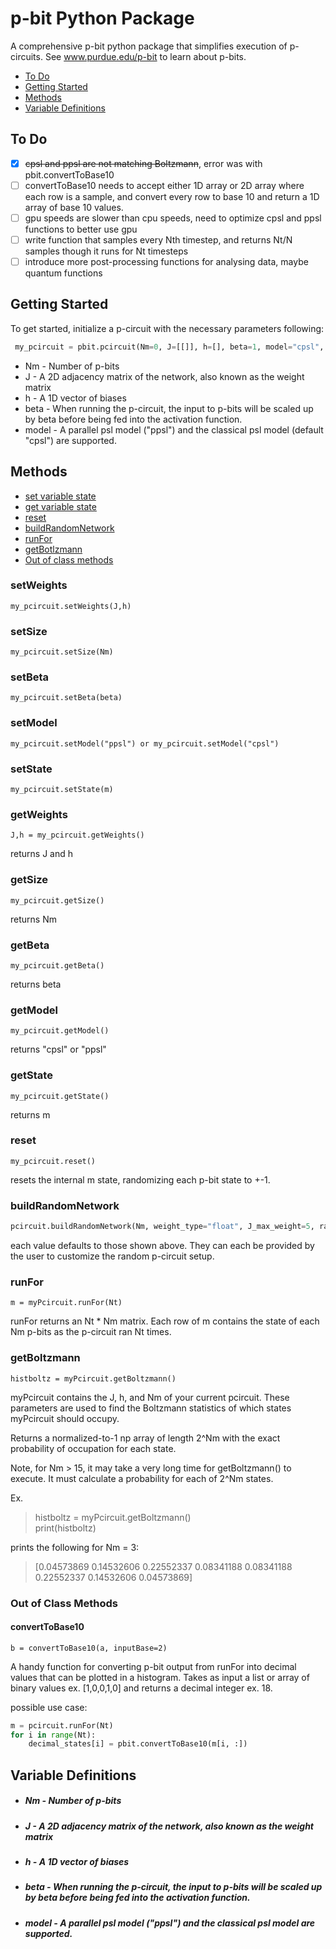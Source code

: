 # p-bit Python Package
A comprehensive p-bit python package that simplifies execution of p-circuits. See www.purdue.edu/p-bit to learn about p-bits. 

* [To Do](#To-Do)
* [Getting Started](#Getting-Started)
* [Methods](#Methods)
* [Variable Definitions](#Variable-Definitions)

## To Do
- [x] ~~cpsl and ppsl are not matching Boltzmann~~, error was with pbit.convertToBase10
- [ ] convertToBase10 needs to accept either 1D array or 2D array where each row is a sample, and convert every row to base 10 
and return a 1D array of base 10 values. 
- [ ] gpu speeds are slower than cpu speeds, need to optimize cpsl and ppsl functions to better use gpu 
- [ ] write function that samples every Nth timestep, and returns Nt/N samples though it runs for Nt timesteps
- [ ] introduce more post-processing functions for analysing data, maybe quantum functions

## Getting Started
To get started, initialize a p-circuit with the necessary parameters following:
```python
 my_pcircuit = pbit.pcircuit(Nm=0, J=[[]], h=[], beta=1, model="cpsl", delta_t=0.01):
``` 
* Nm - Number of p-bits
* J - A 2D adjacency matrix of the network, also known as the weight matrix
* h - A 1D vector of biases
* beta - When running the p-circuit, the input to p-bits will be scaled up by beta before being fed into the activation function. 
* model - A parallel psl model ("ppsl") and the classical psl model (default "cpsl") are supported. 
  
## Methods
* [set variable state](#setWeights)
* [get variable state](#getWeights)
* [reset](#reset)
* [buildRandomNetwork](#buildRandomNetwork)
* [runFor](#runFor)
* [getBotlzmann](#getBoltzmann)
* [Out of class methods](#Out-of-Class-Methods)


### setWeights
    my_pcircuit.setWeights(J,h)
### setSize
    my_pcircuit.setSize(Nm)
### setBeta
    my_pcircuit.setBeta(beta)
### setModel
    my_pcircuit.setModel("ppsl") or my_pcircuit.setModel("cpsl")
### setState
    my_pcircuit.setState(m)
### getWeights
    J,h = my_pcircuit.getWeights()
returns J and h
### getSize
    my_pcircuit.getSize()
returns Nm
### getBeta
    my_pcircuit.getBeta()
returns beta
### getModel
    my_pcircuit.getModel()
returns "cpsl" or "ppsl"
### getState
    my_pcircuit.getState()
returns m
### reset
    my_pcircuit.reset()
resets the internal m state, randomizing each p-bit state to +-1.

### buildRandomNetwork
```python
pcircuit.buildRandomNetwork(Nm, weight_type="float", J_max_weight=5, random_h=False, h_max_weight=5)
```
each value defaults to those shown above. They can each be provided by the user to customize the random p-circuit setup. 

### runFor
    m = myPcircuit.runFor(Nt)

runFor returns an Nt * Nm matrix. Each row of m contains the state of each Nm p-bits as the p-circuit ran Nt times.

### getBoltzmann
    
    histboltz = myPcircuit.getBoltzmann()

myPcircuit contains the J, h, and Nm of your current pcircuit. These parameters are used to find the Boltzmann statistics of which states myPcircuit should occupy. 

Returns a normalized-to-1 np array of length 2^Nm with the exact probability of occupation for each state. 

Note, for Nm > 15, it may take a very long time for getBoltzmann() to execute. It must calculate a probability for each of 2^Nm states. 

Ex.   
>  histboltz = myPcircuit.getBoltzmann()  
>  print(histboltz)

prints the following for Nm = 3:  

> [0.04573869 0.14532606 0.22552337 0.08341188 0.08341188 0.22552337 0.14532606 0.04573869]

### Out of Class Methods
#### convertToBase10
    b = convertToBase10(a, inputBase=2)
A handy function for converting p-bit output from runFor into decimal values that can be plotted in a histogram. Takes as input a list or array of binary values ex. [1,0,0,1,0] and returns a decimal integer ex. 18.

possible use case:
```python
m = pcircuit.runFor(Nt)
for i in range(Nt):
    decimal_states[i] = pbit.convertToBase10(m[i, :])
```

## Variable Definitions

* ##### Nm - Number of p-bits
* ##### J - A 2D adjacency matrix of the network, also known as the weight matrix
* ##### h - A 1D vector of biases
* ##### beta - When running the p-circuit, the input to p-bits will be scaled up by beta before being fed into the activation function. 
* ##### model - A parallel psl model ("ppsl") and the classical psl model are supported. 

